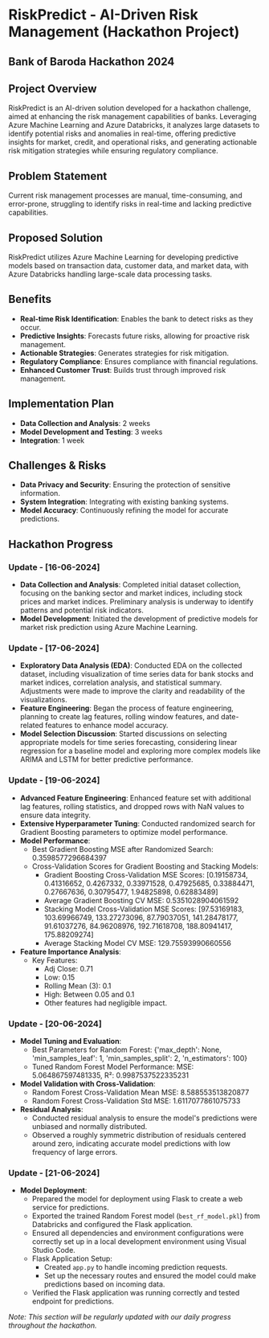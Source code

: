 # RiskPredict - AI-Driven Risk Management (Hackathon Project)

## Bank of Baroda Hackathon 2024

## Project Overview
RiskPredict is an AI-driven solution developed for a hackathon challenge, aimed at enhancing the risk management capabilities of banks. Leveraging Azure Machine Learning and Azure Databricks, it analyzes large datasets to identify potential risks and anomalies in real-time, offering predictive insights for market, credit, and operational risks, and generating actionable risk mitigation strategies while ensuring regulatory compliance.

## Problem Statement
Current risk management processes are manual, time-consuming, and error-prone, struggling to identify risks in real-time and lacking predictive capabilities.

## Proposed Solution
RiskPredict utilizes Azure Machine Learning for developing predictive models based on transaction data, customer data, and market data, with Azure Databricks handling large-scale data processing tasks.

## Benefits
- **Real-time Risk Identification**: Enables the bank to detect risks as they occur.
- **Predictive Insights**: Forecasts future risks, allowing for proactive risk management.
- **Actionable Strategies**: Generates strategies for risk mitigation.
- **Regulatory Compliance**: Ensures compliance with financial regulations.
- **Enhanced Customer Trust**: Builds trust through improved risk management.

## Implementation Plan
- **Data Collection and Analysis**: 2 weeks
- **Model Development and Testing**: 3 weeks
- **Integration**: 1 week

## Challenges & Risks
- **Data Privacy and Security**: Ensuring the protection of sensitive information.
- **System Integration**: Integrating with existing banking systems.
- **Model Accuracy**: Continuously refining the model for accurate predictions.

## Hackathon Progress

### Update - [16-06-2024]
- **Data Collection and Analysis**: Completed initial dataset collection, focusing on the banking sector and market indices, including stock prices and market indices. Preliminary analysis is underway to identify patterns and potential risk indicators.
- **Model Development**: Initiated the development of predictive models for market risk prediction using Azure Machine Learning.

### Update - [17-06-2024]
- **Exploratory Data Analysis (EDA)**: Conducted EDA on the collected dataset, including visualization of time series data for bank stocks and market indices, correlation analysis, and statistical summary. Adjustments were made to improve the clarity and readability of the visualizations.
- **Feature Engineering**: Began the process of feature engineering, planning to create lag features, rolling window features, and date-related features to enhance model accuracy.
- **Model Selection Discussion**: Started discussions on selecting appropriate models for time series forecasting, considering linear regression for a baseline model and exploring more complex models like ARIMA and LSTM for better predictive performance.

### Update - [19-06-2024]
- **Advanced Feature Engineering**: Enhanced feature set with additional lag features, rolling statistics, and dropped rows with NaN values to ensure data integrity.
- **Extensive Hyperparameter Tuning**: Conducted randomized search for Gradient Boosting parameters to optimize model performance.
- **Model Performance**:
  - Best Gradient Boosting MSE after Randomized Search: 0.3598577296684397
  - Cross-Validation Scores for Gradient Boosting and Stacking Models:
    - Gradient Boosting Cross-Validation MSE Scores: [0.19158734, 0.41316652, 0.4267332, 0.33971528, 0.47925685, 0.33884471, 0.27667636, 0.30795477, 1.94825898, 0.62883489]
    - Average Gradient Boosting CV MSE: 0.5351028904061592
    - Stacking Model Cross-Validation MSE Scores: [97.53169183, 103.69966749, 133.27273096, 87.79037051, 141.28478177, 91.61037276, 84.96208976, 192.71618708, 188.80941417, 175.88209274]
    - Average Stacking Model CV MSE: 129.75593990660556
- **Feature Importance Analysis**:
  - Key Features: 
    - Adj Close: 0.71
    - Low: 0.15
    - Rolling Mean (3): 0.1
    - High: Between 0.05 and 0.1
    - Other features had negligible impact.

### Update - [20-06-2024]
- **Model Tuning and Evaluation**:
  - Best Parameters for Random Forest: {'max_depth': None, 'min_samples_leaf': 1, 'min_samples_split': 2, 'n_estimators': 100}
  - Tuned Random Forest Model Performance: MSE: 5.064867597481335, R²: 0.9987537522335231
- **Model Validation with Cross-Validation**:
  - Random Forest Cross-Validation Mean MSE: 8.588553513820877
  - Random Forest Cross-Validation Std MSE: 1.6117077861075733
- **Residual Analysis**:
  - Conducted residual analysis to ensure the model's predictions were unbiased and normally distributed.
  - Observed a roughly symmetric distribution of residuals centered around zero, indicating accurate model predictions with low frequency of large errors.

### Update - [21-06-2024]
- **Model Deployment**:
  - Prepared the model for deployment using Flask to create a web service for predictions.
  - Exported the trained Random Forest model (`best_rf_model.pkl`) from Databricks and configured the Flask application.
  - Ensured all dependencies and environment configurations were correctly set up in a local development environment using Visual Studio Code.
  - Flask Application Setup:
    - Created `app.py` to handle incoming prediction requests.
    - Set up the necessary routes and ensured the model could make predictions based on incoming data.
  - Verified the Flask application was running correctly and tested endpoint for predictions.

*Note: This section will be regularly updated with our daily progress throughout the hackathon.*
